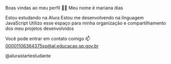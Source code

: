 Boas vindas ao meu perfil 💙💙
Meu nome é mariana dias

Estou estudando na Alura
Estou me desenvolvendo na linguagem JavaScript
Utilizo esse espaço para minha organização e compartilhamento dos meu projetos desenvolvidos

Você pode entrar em contato comigo 📫
00001106364375sp@al.educacao.sp.gov.br

@alurastartestudante
